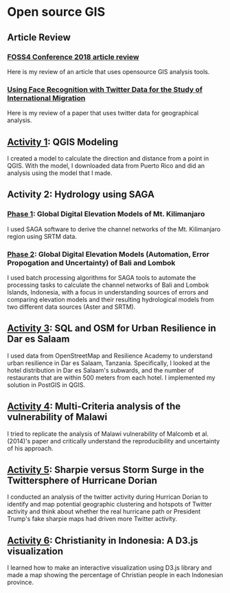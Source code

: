 # Open source GIS 

## Article Review
### [FOSS4 Conference 2018 article review](articles/literature_review.md)
Here is my review of an article that uses opensource GIS analysis tools.

### [Using Face Recognition with Twitter Data for the Study of International Migration](articles/twitter_article.md)
Here is my review of a paper that uses twitter data for geographical analysis.

## [Activity 1](qgisModel.md): QGIS Modeling
I created a model to calculate the direction and distance from a point in QGIS. With the model, I downloaded data from Puerto Rico and did an analysis using the model that I made.

## Activity 2: Hydrology using SAGA
### [Phase 1](globalDigitalElevation.md): Global Digital Elevation Models of Mt. Kilimanjaro
I used SAGA software to derive the channel networks of the Mt. Kilimanjaro region using SRTM data. 

### [Phase 2](ModelErrorPropagation.md): Global Digital Elevation Models (Automation, Error Propogation and Uncertainty) of Bali and Lombok
I used batch processing algorithms for SAGA tools to automate the processing tasks to calculate the channel networks of Bali and Lombok Islands, Indonesia, with a focus in understanding sources of errors and comparing elevation models and their resulting hydrological models from two different data sources (Aster and SRTM).

## [Activity 3](DarAnalysis.md): SQL and OSM for Urban Resilience in Dar es Salaam
I used data from OpenStreetMap and Resilience Academy to understand urban resilience in Dar es Salaam, Tanzania. Specifically, I looked at the hotel distribution in Dar es Salaam's subwards, and the number of restaurants that are within 500 meters from each hotel. I implemented my solution in PostGIS in QGIS.

## [Activity 4](malawi_analysis.md): Multi-Criteria analysis of the vulnerability of Malawi
I tried to replicate the analysis of Malawi vulnerability of Malcomb et al.(2014)'s paper and critically understand the reproducibility and uncertainty of his approach. 

## [Activity 5](twitter_analysis.md): Sharpie versus Storm Surge in the Twittersphere of Hurricane Dorian
I conducted an analysis of the twitter activity during Hurrican Dorian to identify and map potential geographic clustering and hotspots of Twitter activity and think about whether the real hurricane path or President Trump's fake sharpie maps had driven more Twitter activity.

## [Activity 6](d3_indonesia.md): Christianity in Indonesia: A D3.js visualization
I learned how to make an interactive visualization using D3.js library and made a map showing the percentage of Christian people in each Indonesian province.
